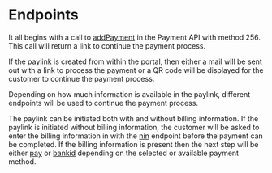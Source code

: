 # Endpoints

<include from="Snippets-PaylinkAPI.md" element-id="snippet-header" />

It all begins with a call to [addPayment](addPayment.md) in the Payment API with method 256. This call will return a link to continue the payment process.

If the paylink is created from within the portal, then either a mail will be sent out with a link to process the payment or a QR code will be displayed for the customer to continue the payment process.

Depending on how much information is available in the paylink, different endpoints will be used to continue the payment process.

The paylink can be initiated both with and without billing information. If the paylink is initiated without billing information, the customer will be asked to enter the billing information in with the [nin](paylink-nin.md) endpoint before the payment can be completed. If the billing information is present then the next step will be either [pay](paylink-pay.md) or [bankid](paylink-bankid.md) depending on the selected or available payment method.